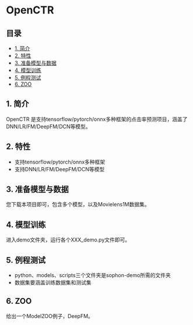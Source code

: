 # OpenCTR

## 目录

* [1. 简介](#1-简介)
* [2. 特性](#2-特性)
* [3. 准备模型与数据](#3-准备模型与数据)
* [4. 模型训练](#4-模型训练)
* [5. 例程测试](#5-例程测试)
* [6. ZOO](#6-ZOO)
## 1. 简介
OpenCTR 是支持tensorflow/pytorch/onnx多种框架的点击率预测项目，涵盖了DNN/LR/FM/DeepFM/DCN等模型。

## 2. 特性
* 支持tensorflow/pytorch/onnx多种框架
* 支持DNN/LR/FM/DeepFM/DCN等模型

## 3. 准备模型与数据
您下载本项目即可，包含多个模型，以及Movielens1M数据集。

## 4. 模型训练
进入demo文件夹，运行各个XXX_demo.py文件即可。

## 5. 例程测试
- python、models、scripts三个文件夹是sophon-demo所需的文件夹
- 数据集要涵盖训练数据集和测试集

## 6. ZOO
给出一个ModelZOO例子，DeepFM。
